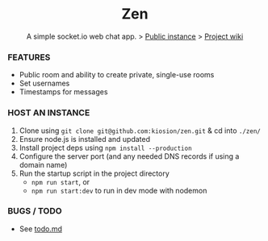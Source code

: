 <div align="center">
<h1>Zen</h1>
  <p>A simple socket.io web chat app. >&nbsp;<a href="https://zen.kio.dev/" target="_blank">Public instance</a> >&nbsp;<a href="https://github.com/kiosion/zen/wiki" target="_blank">Project wiki</a></p>
</div>

### FEATURES
- Public room and ability to create private, single-use rooms
- Set usernames
- Timestamps for messages

### HOST AN INSTANCE
1. Clone using `git clone git@github.com:kiosion/zen.git` & cd into `./zen/`
2. Ensure node.js is installed and updated
3. Install project deps using `npm install --production`
4. Configure the server port (and any needed DNS records if using a domain name)
5. Run the startup script in the project directory
   * `npm run start`, or
   * `npm run start:dev` to run in dev mode with nodemon

### BUGS / TODO
- See [todo.md](TODO.md)
